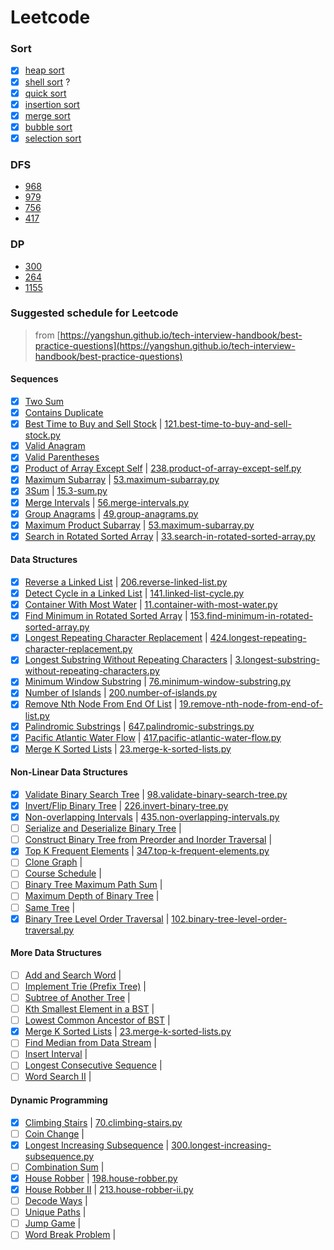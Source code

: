 # Leetcode

### Sort

- [x] [heap sort](sort/heap_sort.py)
- [x] [shell sort](sort/shell_sort.py) ?
- [x] [quick sort](sort/quick_sort.py)
- [x] [insertion sort](sort/insertion_sort.py)
- [x] [merge sort](sort/merge_sort.py)
- [x] [bubble sort](sort/bubble_sort.py)
- [x] [selection sort](sort/selection_sort.py)

### DFS

  * [968](968.binary-tree-cameras.py)
  * [979](979.distribute-coins-in-binary-tree.py)
  * [756](756.pyramid-transition-matrix.py)
  * [417](417.pacific-atlantic-water-flow)

### DP

  * [300](300.longest-increasing-subsequence.py)
  * [264](264.ugly-number-ii.py)
  * [1155](1155.number-of-dice-rolls-with-target-sum.py)


### Suggested schedule for Leetcode

> from [https://yangshun.github.io/tech-interview-handbook/best-practice-questions](https://yangshun.github.io/tech-interview-handbook/best-practice-questions)

#### Sequences

- [x] [Two Sum](https://leetcode.com/problems/two-sum/) 
- [x] [Contains Duplicate](https://leetcode.com/problems/contains-duplicate/)
- [x] [Best Time to Buy and Sell Stock](https://leetcode.com/problems/best-time-to-buy-and-sell-stock/)  |  [121.best-time-to-buy-and-sell-stock.py](121.best-time-to-buy-and-sell-stock.py)
- [x] [Valid Anagram](https://leetcode.com/problems/valid-anagram/)
- [x] [Valid Parentheses](https://leetcode.com/problems/valid-parentheses/)
- [x] [Product of Array Except Self](https://leetcode.com/problems/product-of-array-except-self/)  |  [238.product-of-array-except-self.py](238.product-of-array-except-self.py)
- [x] [Maximum Subarray](https://leetcode.com/problems/maximum-subarray/)  |  [53.maximum-subarray.py](53.maximum-subarray.py)
- [x] [3Sum](https://leetcode.com/problems/3sum/)  |  [15.3-sum.py](15.3-sum.py)
- [x] [Merge Intervals](https://leetcode.com/problems/merge-intervals/)  |  [56.merge-intervals.py](56.merge-intervals.py)
- [x] [Group Anagrams](https://leetcode.com/problems/group-anagrams/)  |  [49.group-anagrams.py](49.group-anagrams.py)
- [x] [Maximum Product Subarray](https://leetcode.com/problems/maximum-product-subarray/)  |  [53.maximum-subarray.py](53.maximum-subarray.py)
- [x] [Search in Rotated Sorted Array](https://leetcode.com/problems/search-in-rotated-sorted-array/)  |  [33.search-in-rotated-sorted-array.py](33.search-in-rotated-sorted-array.py)

#### Data Structures

- [x] [Reverse a Linked List](https://leetcode.com/problems/reverse-linked-list/)  |  [206.reverse-linked-list.py](206.reverse-linked-list.py)
- [x] [Detect Cycle in a Linked List](https://leetcode.com/problems/linked-list-cycle/)  |  [141.linked-list-cycle.py](141.linked-list-cycle.py)
- [x] [Container With Most Water](https://leetcode.com/problems/container-with-most-water/)  |  [11.container-with-most-water.py](11.container-with-most-water.py)
- [x] [Find Minimum in Rotated Sorted Array](https://leetcode.com/problems/find-minimum-in-rotated-sorted-array/)  |  [153.find-minimum-in-rotated-sorted-array.py](153.find-minimum-in-rotated-sorted-array.py)
- [x] [Longest Repeating Character Replacement](https://leetcode.com/problems/longest-repeating-character-replacement/)  |  [424.longest-repeating-character-replacement.py](424.longest-repeating-character-replacement.py)
- [x] [Longest Substring Without Repeating Characters](https://leetcode.com/problems/longest-substring-without-repeating-characters/)  |  [3.longest-substring-without-repeating-characters.py](3.longest-substring-without-repeating-characters.py)
- [x] [Minimum Window Substring](https://leetcode.com/problems/minimum-window-substring/)  |  [76.minimum-window-substring.py](76.minimum-window-substring.py)
- [x] [Number of Islands](https://leetcode.com/problems/number-of-islands/)  |  [200.number-of-islands.py](200.number-of-islands.py)
- [x] [Remove Nth Node From End Of List](https://leetcode.com/problems/remove-nth-node-from-end-of-list/)  |  [19.remove-nth-node-from-end-of-list.py](19.remove-nth-node-from-end-of-list.py)
- [x] [Palindromic Substrings](https://leetcode.com/problems/palindromic-substrings/)  |  [647.palindromic-substrings.py](647.palindromic-substrings.py)
- [x] [Pacific Atlantic Water Flow](https://leetcode.com/problems/pacific-atlantic-water-flow/)  |  [417.pacific-atlantic-water-flow.py](417.pacific-atlantic-water-flow.py)
- [x] [Merge K Sorted Lists](https://leetcode.com/problems/merge-k-sorted-lists/)  |  [23.merge-k-sorted-lists.py](23.merge-k-sorted-lists.py)

#### Non-Linear Data Structures

- [x] [Validate Binary Search Tree](https://leetcode.com/problems/validate-binary-search-tree/)  |  [98.validate-binary-search-tree.py](98.validate-binary-search-tree.py)
- [x] [Invert/Flip Binary Tree](https://leetcode.com/problems/invert-binary-tree/)  |  [226.invert-binary-tree.py](226.invert-binary-tree.py)
- [x] [Non-overlapping Intervals](https://leetcode.com/problems/non-overlapping-intervals/)  |  [435.non-overlapping-intervals.py](435.non-overlapping-intervals.py)
- [ ] [Serialize and Deserialize Binary Tree](https://leetcode.com/problems/serialize-and-deserialize-binary-tree/)  |  
- [ ] [Construct Binary Tree from Preorder and Inorder Traversal](https://leetcode.com/problems/construct-binary-tree-from-preorder-and-inorder-traversal/)  |  
- [x] [Top K Frequent Elements](https://leetcode.com/problems/top-k-frequent-elements/)  |  [347.top-k-frequent-elements.py](347.top-k-frequent-elements.py)
- [ ] [Clone Graph](https://leetcode.com/problems/clone-graph/)  |  
- [ ] [Course Schedule](https://leetcode.com/problems/course-schedule/)  |  
- [ ] [Binary Tree Maximum Path Sum](https://leetcode.com/problems/binary-tree-maximum-path-sum/)  |  
- [ ] [Maximum Depth of Binary Tree](https://leetcode.com/problems/maximum-depth-of-binary-tree/)  |  
- [ ] [Same Tree](https://leetcode.com/problems/same-tree/)  |  
- [x] [Binary Tree Level Order Traversal](https://leetcode.com/problems/binary-tree-level-order-traversal/)  |  [102.binary-tree-level-order-traversal.py](102.binary-tree-level-order-traversal.py)

#### More Data Structures

- [ ] [Add and Search Word](https://leetcode.com/problems/add-and-search-word-data-structure-design/)  |  
- [ ] [Implement Trie (Prefix Tree)](https://leetcode.com/problems/implement-trie-prefix-tree/)  |  
- [ ] [Subtree of Another Tree](https://leetcode.com/problems/subtree-of-another-tree/)  |  
- [ ] [Kth Smallest Element in a BST](https://leetcode.com/problems/kth-smallest-element-in-a-bst/)  |  
- [ ] [Lowest Common Ancestor of BST](https://leetcode.com/problems/lowest-common-ancestor-of-a-binary-search-tree/)  |  
- [x] [Merge K Sorted Lists](https://leetcode.com/problems/merge-k-sorted-lists/)  |  [23.merge-k-sorted-lists.py](23.merge-k-sorted-lists.py)
- [ ] [Find Median from Data Stream](https://leetcode.com/problems/find-median-from-data-stream/)  |  
- [ ] [Insert Interval](https://leetcode.com/problems/insert-interval/)  |  
- [ ] [Longest Consecutive Sequence](https://leetcode.com/problems/longest-consecutive-sequence/)  |  
- [ ] [Word Search II](https://leetcode.com/problems/word-search-ii/)  |  

#### Dynamic Programming

- [x] [Climbing Stairs](https://leetcode.com/problems/climbing-stairs/)  |  [70.climbing-stairs.py](70.climbing-stairs.py)
- [ ] [Coin Change](https://leetcode.com/problems/coin-change/)  |  
- [x] [Longest Increasing Subsequence](https://leetcode.com/problems/longest-increasing-subsequence/)  |  [300.longest-increasing-subsequence.py](300.longest-increasing-subsequence.py)
- [ ] [Combination Sum](https://leetcode.com/problems/combination-sum-iv/)  |  
- [x] [House Robber](https://leetcode.com/problems/house-robber/)  |  [198.house-robber.py](198.house-robber.py)
- [x] [House Robber II](https://leetcode.com/problems/house-robber-ii/)  |  [213.house-robber-ii.py](213.house-robber-ii.py)
- [ ] [Decode Ways](https://leetcode.com/problems/decode-ways/)  |  
- [ ] [Unique Paths](https://leetcode.com/problems/unique-paths/)  |  
- [ ] [Jump Game](https://leetcode.com/problems/jump-game/)  |  
- [ ] [Word Break Problem](https://leetcode.com/problems/word-break/)  |  
